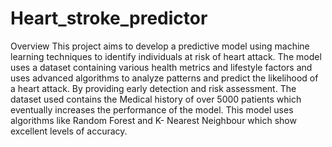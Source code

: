 # Heart_stroke_predictor
Overview
This project aims to develop a predictive model using machine learning techniques to identify individuals at risk of heart attack. The model uses a dataset containing various health metrics and lifestyle factors and uses advanced algorithms to analyze patterns and predict the likelihood of a heart attack. By providing early detection and risk assessment.
The dataset used contains the Medical history of over 5000 patients which eventually increases the performance of the model.
This model uses algorithms like Random Forest and K- Nearest Neighbour which show excellent levels of accuracy.

